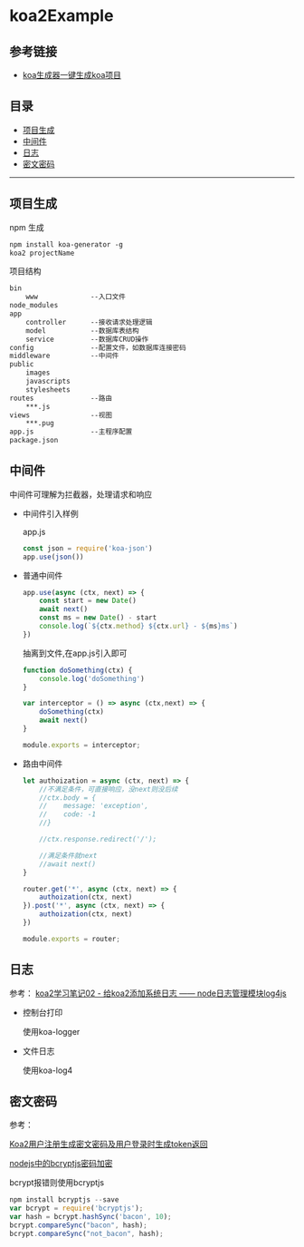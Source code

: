 # koa2Example

## 参考链接

* [koa生成器一键生成koa项目](https://www.jianshu.com/p/8611da03101e)

## 目录

* [项目生成](#项目生成)
* [中间件](#中间件)
* [日志](#日志)
* [密文密码](#密文密码)

---

## 项目生成

npm 生成
```txt
npm install koa-generator -g
koa2 projectName
```

项目结构
```txt
bin
    www             --入口文件
node_modules
app
    controller      --接收请求处理逻辑
    model           --数据库表结构
    service         --数据库CRUD操作
config              --配置文件，如数据库连接密码
middleware          --中间件
public
    images
    javascripts
    stylesheets
routes              --路由
    ***.js
views               --视图
    ***.pug
app.js              --主程序配置
package.json
```

## 中间件

中间件可理解为拦截器，处理请求和响应

* 中间件引入样例

    app.js
    ```js
    const json = require('koa-json')
    app.use(json())
    ```

* 普通中间件

    ```js
    app.use(async (ctx, next) => {
        const start = new Date()
        await next()
        const ms = new Date() - start
        console.log(`${ctx.method} ${ctx.url} - ${ms}ms`)
    })
    ```

    抽离到文件,在app.js引入即可
    ```js
    function doSomething(ctx) {
        console.log('doSomething')
    }

    var interceptor = () => async (ctx,next) => {
        doSomething(ctx)
        await next()
    }

    module.exports = interceptor;
    ```

* 路由中间件

    ```js
    let authoization = async (ctx, next) => {
        //不满足条件，可直接响应，没next则没后续
        //ctx.body = {
        //    message: 'exception',
        //    code: -1
        //}

        //ctx.response.redirect('/');

        //满足条件就next
        //await next()
    }

    router.get('*', async (ctx, next) => {
        authoization(ctx, next)
    }).post('*', async (ctx, next) => {
        authoization(ctx, next)
    })

    module.exports = router;
    ```

## 日志

参考： [koa2学习笔记02 - 给koa2添加系统日志 —— node日志管理模块log4js](https://www.cnblogs.com/HoChine/p/10717831.html)

* 控制台打印

    使用koa-logger

* 文件日志

    使用koa-log4

## 密文密码

参考： 

[Koa2用户注册生成密文密码及用户登录时生成token返回](https://blog.csdn.net/junkaicool/article/details/93710886)

[nodejs中的bcryptjs密码加密](https://segmentfault.com/a/1190000008841988)

bcrypt报错则使用bcryptjs
```js
npm install bcryptjs --save
var bcrypt = require('bcryptjs');
var hash = bcrypt.hashSync('bacon', 10);
bcrypt.compareSync("bacon", hash);
bcrypt.compareSync("not_bacon", hash);
```